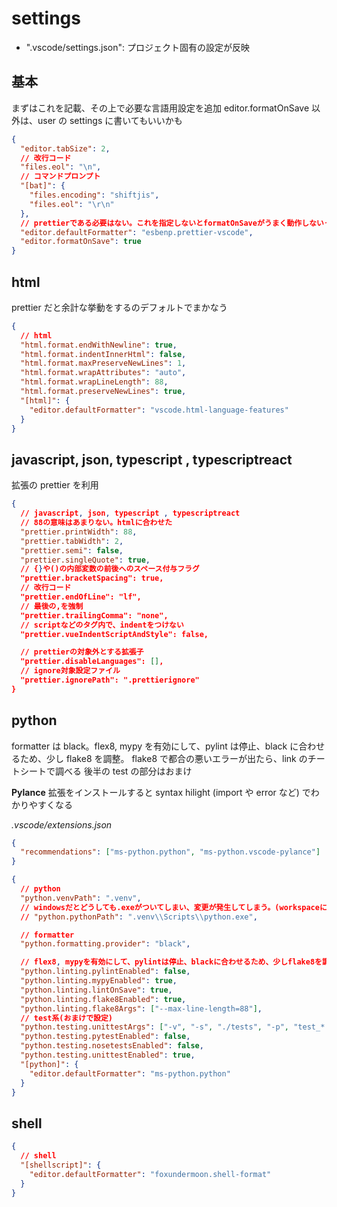 # settings

- ".vscode/settings.json": プロジェクト固有の設定が反映

## 基本

まずはこれを記載、その上で必要な言語用設定を追加
editor.formatOnSave 以外は、user の settings に書いてもいいかも

```json
{
  "editor.tabSize": 2,
  // 改行コード
  "files.eol": "\n",
  // コマンドプロンプト
  "[bat]": {
    "files.encoding": "shiftjis",
    "files.eol": "\r\n"
  },
  // prettierである必要はない。これを指定しないとformatOnSaveがうまく動作しないっぽい
  "editor.defaultFormatter": "esbenp.prettier-vscode",
  "editor.formatOnSave": true
}
```

## html

prettier だと余計な挙動をするのデフォルトでまかなう

```json
{
  // html
  "html.format.endWithNewline": true,
  "html.format.indentInnerHtml": false,
  "html.format.maxPreserveNewLines": 1,
  "html.format.wrapAttributes": "auto",
  "html.format.wrapLineLength": 88,
  "html.format.preserveNewLines": true,
  "[html]": {
    "editor.defaultFormatter": "vscode.html-language-features"
  }
}
```

## javascript, json, typescript , typescriptreact

拡張の prettier を利用

```json
{
  // javascript, json, typescript , typescriptreact
  // 88の意味はあまりない。htmlに合わせた
  "prettier.printWidth": 88,
  "prettier.tabWidth": 2,
  "prettier.semi": false,
  "prettier.singleQuote": true,
  // {}や()の内部変数の前後へのスペース付与フラグ
  "prettier.bracketSpacing": true,
  // 改行コード
  "prettier.endOfLine": "lf",
  // 最後の,を強制
  "prettier.trailingComma": "none",
  // scriptなどのタグ内で、indentをつけない
  "prettier.vueIndentScriptAndStyle": false,

  // prettierの対象外とする拡張子
  "prettier.disableLanguages": [],
  // ignore対象設定ファイル
  "prettier.ignorePath": ".prettierignore"
}
```

## python

formatter は black。flex8, mypy を有効にして、pylint は停止、black に合わせるため、少し flake8 を調整。
flake8 で都合の悪いエラーが出たら、link のチートシートで調べる
後半の test の部分はおまけ

**Pylance** 拡張をインストールすると syntax hilight (import や error など) でわかりやすくなる

_.vscode/extensions.json_

```json
{
  "recommendations": ["ms-python.python", "ms-python.vscode-pylance"]
}
```

```json
{
  // python
  "python.venvPath": ".venv",
  // windowsだとどうしても.exeがついてしまい、変更が発生してしまう。(workspaceに指定するのが良いかもしれない)
  // "python.pythonPath": ".venv\\Scripts\\python.exe",

  // formatter
  "python.formatting.provider": "black",

  // flex8, mypyを有効にして、pylintは停止、blackに合わせるため、少しflake8を調整
  "python.linting.pylintEnabled": false,
  "python.linting.mypyEnabled": true,
  "python.linting.lintOnSave": true,
  "python.linting.flake8Enabled": true,
  "python.linting.flake8Args": ["--max-line-length=88"],
  // test系(おまけで設定)
  "python.testing.unittestArgs": ["-v", "-s", "./tests", "-p", "test_*.py"],
  "python.testing.pytestEnabled": false,
  "python.testing.nosetestsEnabled": false,
  "python.testing.unittestEnabled": true,
  "[python]": {
    "editor.defaultFormatter": "ms-python.python"
  }
}
```

## shell

```json
{
  // shell
  "[shellscript]": {
    "editor.defaultFormatter": "foxundermoon.shell-format"
  }
}
```
